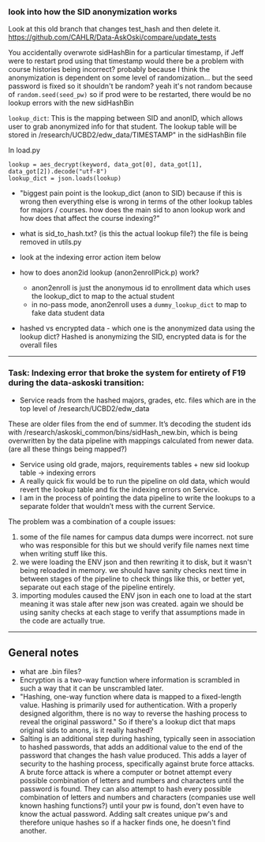 
 ### look into how the SID anonymization works

Look at this old branch that changes test_hash and then delete it. https://github.com/CAHLR/Data-AskOski/compare/update_tests

You accidentally overwrote sidHashBin for a particular timestamp, if Jeff were to restart prod using that timestamp would there be a problem with course histories being incorrect?  probably because I think the anonymization is dependent on some level of randomization... but the seed password is fixed so it shouldn't be random?  yeah it's not random because of `random.seed(seed_pw)` so if prod were to be restarted, there would be no lookup errors with the new sidHashBin

`lookup_dict`: This is the mapping between SID and anonID, which allows user to grab anonymized info for that student.  The lookup table will be stored in /research/UCBD2/edw_data/TIMESTAMP" in the sidHashBin file

In load.py
```
lookup = aes_decrypt(keyword, data_got[0], data_got[1], data_got[2]).decode("utf-8")
lookup_dict = json.loads(lookup)
```

- "biggest pain point is the lookup_dict (anon to SID) because if this is wrong then everything else is wrong in terms of the other lookup tables for majors / courses.  how does the main sid to anon lookup work and how does that affect the course indexing?"

- what is sid_to_hash.txt? (is this the actual lookup file?)  the file is being removed in utils.py
- look at the indexing error action item below

- how to does anon2id lookup (anon2enrollPick.p) work? 
    - anon2enroll is just the anonymous id to enrollment data which uses the lookup_dict to map to the actual student
    - in no-pass mode, anon2enroll uses a `dummy_lookup_dict` to map to fake data student data

- hashed vs encrypted data - which one is the anonymized data using the lookup dict?  Hashed is anonymizing the SID, encrypted data is for the overall files

---

### Task: Indexing error that broke the system for entirety of F19 during the data-askoski transition:

- Service reads from the hashed majors, grades, etc. files which are in the top level of /research/UCBD2/edw_data 

These are older files from the end of summer. It’s decoding the student ids with /research/askoski_common/bins/sidHash_new.bin, which is being overwritten by the data pipeline with mappings calculated from newer data. (are all these things being mapped?)

- Service using old grade, majors, requirements tables + new sid lookup table -> indexing errors
- A really quick fix would be to run the pipeline on old data, which would revert the lookup table and fix the indexing errors on Service.
- I am in the process of pointing the data pipeline to write the lookups to a separate folder that wouldn’t mess with the current Service.

The problem was a combination of a couple issues:

1. some of the file names for campus data dumps were incorrect. not sure who was responsible for this but we should verify file names next time when writing stuff like this.
2. we were loading the ENV json and then rewriting it to disk, but it wasn't being reloaded in memory. we should have sanity checks next time in between stages of the pipeline to check things like this, or better yet, separate out each stage of the pipeline entirely.
3. importing modules caused the ENV json in each one to load at the start meaning it was stale after new json was created. again we should be using sanity checks at each stage to verify that assumptions made in the code are actually true.

---

## General notes

- what are .bin files?
- Encryption is a two-way function where information is scrambled in such a way that it can be unscrambled later.
- "Hashing, one-way function where data is mapped to a fixed-length value. Hashing is primarily used for authentication. With a properly designed algorithm, there is no way to reverse the hashing process to reveal the original password."  So if there's a lookup dict that maps original sids to anons, is it really hashed?
- Salting is an additional step during hashing, typically seen in association to hashed passwords, that adds an additional value to the end of the password that changes the hash value produced. This adds a layer of security to the hashing process, specifically against brute force attacks. A brute force attack is where a computer or botnet attempt every possible combination of letters and numbers and characters until the password is found.  They can also attempt to hash every possible combination of letters and numbers and characters (companies use well known hashing functions?) until your pw is found, don't even have to know the actual password.  Adding salt creates unique pw's and therefore unique hashes so if a hacker finds one, he doesn't find another.    
